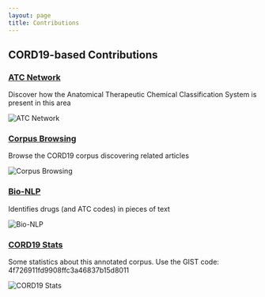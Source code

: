 ```yaml
---
layout: page
title: Contributions
---
```


## CORD19-based Contributions

### [ATC Network](http://librairy.github.io/covid19/graph.html)

Discover how the Anatomical Therapeutic Chemical Classification System is present in this area

![ATC Network](../img/contributions/graph-3.png)

### [Corpus Browsing](http://librairy.github.io/covid19/explorer.html)

Browse the CORD19 corpus discovering related articles

![Corpus Browsing](../img/contributions/explorer-2.png)

### [Bio-NLP](http://librairy.github.io/bio-nlp/)
Identifies drugs (and ATC codes) in pieces of text

![Bio-NLP](../img/contributions/bio-nlp-2.png)

### [CORD19 Stats](http://librairy.linkeddata.es/data/dashboard)

Some statistics about this annotated corpus. Use the GIST code: 4f726911fd9908ffc3a46837b15d8011

![CORD19 Stats](../img/contributions/dashboard-2.png)


<!-- Section
<section>
<div class="container">
      <div class="content-section-heading text-center">
        <h3 class="text-secondary mb-0">OEG-UPM</h3>
        <h2 class="mb-5">CORD19-based Contributions</h2>
      </div>
      <div class="row no-gutters">
        <div class="col-lg-6">
          <a class="portfolio-item" href="graph.html" target="_blank">
            <span class="caption">
              <span class="caption-content">
                <h2>ATC Network</h2>
                <p class="mb-0">Discover how the Anatomical Therapeutic Chemical Classification System is present in this area</p>
              </span>
            </span>
            <img class="img-fluid" src="../img/contributions/graph-3.png" alt="">
          </a>
        </div>
        <div class="col-lg-6">
          <a class="portfolio-item" href="explorer.html" target="_blank">
            <span class="caption">
              <span class="caption-content">
                <h2>Corpus Browsing</h2>
                <p class="mb-0">Browse the CORD19 corpus discovering related articles</p>
              </span>
            </span>
            <img class="img-fluid" src="../img/contributions/explorer-2.png" alt="">
          </a>
        </div>
        <div class="col-lg-6">
          <a class="portfolio-item" href="http://librairy.github.io/bio-nlp/" target="_blank">
            <span class="caption">
              <span class="caption-content">
                <h2>Bio-NLP</h2>
                <p class="mb-0">Identifies drugs (and ATC codes) in pieces of text</p>
              </span>
            </span>
            <img class="img-fluid" src="../img/contributions/bio-nlp-2.png" alt="">
          </a>
        </div>
        <div class="col-lg-6">
          <a class="portfolio-item" href="http://librairy.linkeddata.es/data/dashboard" target="_blank">
            <span class="caption">
              <span class="caption-content">
                <h2>CORD19 Stats</h2>
                <p class="mb-0">Some statistics about this annotated corpus. Use the GIST code: 4f726911fd9908ffc3a46837b15d8011</p>
              </span>
            </span>
            <img class="img-fluid" src="../img/contributions/dashboard-2.png" alt="">
          </a>
        </div>
      </div>
    </div>
</section>-->
